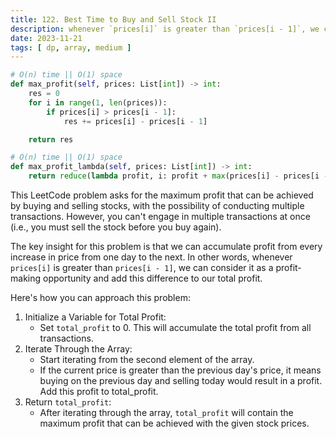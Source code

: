 ```yaml
---
title: 122. Best Time to Buy and Sell Stock II
description: whenever `prices[i]` is greater than `prices[i - 1]`, we can consider it as a profit-making
date: 2023-11-21
tags: [ dp, array, medium ]
---
```


```python
# O(n) time || O(1) space
def max_profit(self, prices: List[int]) -> int:
    res = 0
    for i in range(1, len(prices)):
        if prices[i] > prices[i - 1]:
            res += prices[i] - prices[i - 1]

    return res
```

```python
# O(n) time || O(1) space
def max_profit_lambda(self, prices: List[int]) -> int:
    return reduce(lambda profit, i: profit + max(prices[i] - prices[i - 1], 0), range(1, len(prices)), 0)
```

This LeetCode problem asks for the maximum profit that can be achieved by buying and selling stocks, with the
possibility of conducting multiple transactions. However, you can't engage in multiple transactions at once (i.e., you
must sell the stock before you buy again).

The key insight for this problem is that we can accumulate profit from every increase in price from one day to the next.
In other words, whenever `prices[i]` is greater than `prices[i - 1]`, we can consider it as a profit-making opportunity
and add this difference to our total profit.

Here's how you can approach this problem:

1) Initialize a Variable for Total Profit:
    - Set `total_profit` to 0. This will accumulate the total profit from all transactions.
2) Iterate Through the Array:
    - Start iterating from the second element of the array.
    - If the current price is greater than the previous day's price, it means buying on the previous day and selling
      today would result in a profit. Add this profit to total_profit.
3) Return `total_profit`:
    - After iterating through the array, `total_profit` will contain the maximum profit that can be achieved with the
      given stock prices.
